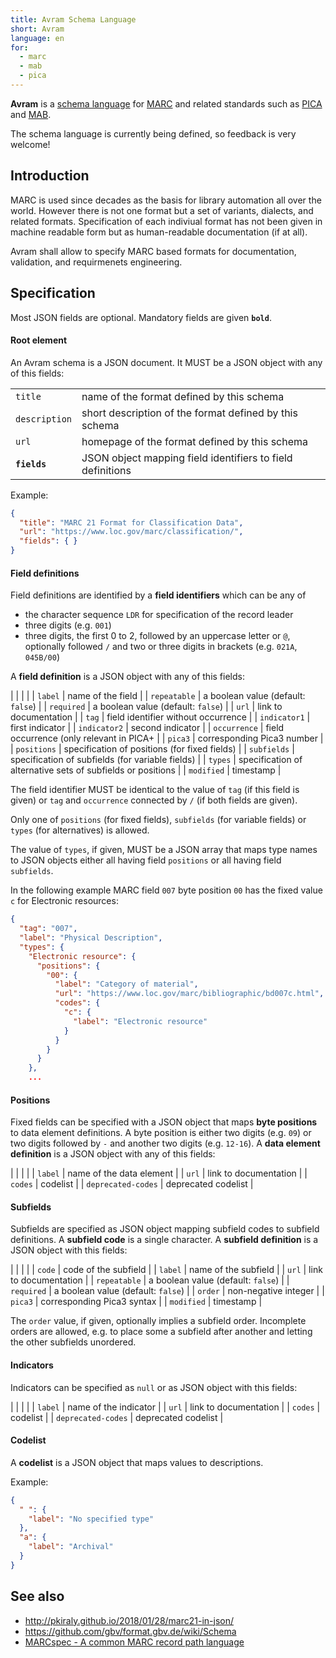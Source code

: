 ```yaml
---
title: Avram Schema Language
short: Avram
language: en
for:
  - marc
  - mab
  - pica 
---
```


**Avram** is a [schema language](../schema) for [MARC](../marc) and related
standards such as [PICA](../pica) and [MAB](../mab). 

The schema language is currently being defined, so feedback is very welcome!

## Introduction

MARC is used since decades as the basis for library automation all over the
world. However there is not one format but a set of variants, dialects, and
related formats. Specification of each indiviual format has not been given in
machine readable form but as human-readable documentation (if at all).

Avram shall allow to specify MARC based formats for documentation, validation,
and requirmenets engineering.

## Specification

Most JSON fields are optional. Mandatory fields are given **`bold`**.

#### Root element

An Avram schema is a JSON document. It MUST be a JSON object with any of this
fields:

| | |
| ------------- | --------------------------|
| `title`       | name of the format defined by this schema |
| `description` | short description of the format defined by this schema |
| `url`         | homepage of the format defined by this schema |
| **`fields`**  | JSON object mapping field identifiers to field definitions |

Example:

~~~json
{
  "title": "MARC 21 Format for Classification Data",
  "url": "https://www.loc.gov/marc/classification/",
  "fields": { }
}
~~~

#### Field definitions

Field definitions are identified by a **field identifiers** which can be any of

* the character sequence `LDR` for specification of the record leader
* three digits (e.g. `001`)
* three digits, the first 0 to 2, followed by an uppercase letter or `@`, 
  optionally followed `/` and two or three digits in brackets (e.g. 
  `021A`, `045B/00`)

A **field definition** is a JSON object with any of this fields:

| | |
|
| `label` | name of the field |
| `repeatable` | a boolean value (default: `false`) |
| `required` | a boolean value (default: `false`) |
| `url` | link to documentation |
| `tag` | field identifier without occurrence |
| `indicator1` | first indicator |
| `indicator2` | second indicator |
| `occurrence` | field occurrence (only relevant in PICA+ |
| `pica3` | corresponding Pica3 number |
| `positions` | specification of positions (for fixed fields) |
| `subfields` | specification of subfields (for variable fields) |
| `types` | specification of alternative sets of subfields or positions |
| `modified` | timestamp |

The field identifier MUST be identical to the value of `tag` (if this field is
given) or `tag` and `occurrence` connected by `/` (if both fields are given).

Only one of `positions` (for fixed fields), `subfields` (for variable fields)
or `types` (for alternatives) is allowed.

The value of `types`, if given, MUST be a JSON array that maps type names to JSON objects
either all having field `positions` or all having field `subfields`.

In the following example MARC field `007` byte position `00` has the fixed
value `c` for Electronic resources:

~~~json
{
  "tag": "007",
  "label": "Physical Description",
  "types": {
    "Electronic resource": {
      "positions": {
		"00": {
          "label": "Category of material",
          "url": "https://www.loc.gov/marc/bibliographic/bd007c.html",
          "codes": {
		    "c": {
              "label": "Electronic resource"
            }
          }
        }
      }
    },
    ...
~~~

#### Positions

Fixed fields can be specified with a JSON object that maps **byte positions**
to data element definitions. A byte position is either two digits (e.g.
`09`) or two digits followed by `-` and another two digits (e.g. `12-16`). A
**data element definition** is a JSON object with any of this fields:

| | |
|
| `label` | name of the data element |
| `url` | link to documentation |
| `codes` | codelist |
| `deprecated-codes` | deprecated codelist |

#### Subfields

Subfields are specified as JSON object mapping subfield codes to subfield
definitions. A **subfield code** is a single character. A **subfield
definition** is a JSON object with this fields:

| | |
|
| `code` | code of the subfield |
| `label` | name of the subfield |
| `url` | link to documentation |
| `repeatable` | a boolean value (default: `false`) |
| `required` | a boolean value (default: `false`) |
| `order` | non-negative integer |
| `pica3` | corresponding Pica3 syntax |
| `modified` | timestamp |

The `order` value, if given, optionally implies a subfield order. Incomplete
orders are allowed, e.g. to place some a subfield after another and letting the
other subfields unordered.

#### Indicators

Indicators can be specified as `null` or as JSON object with this fields:

| | |
|
| `label` | name of the indicator |
| `url` | link to documentation |
| `codes` | codelist |
| `deprecated-codes` | deprecated codelist |

#### Codelist

A **codelist** is a JSON object that maps values to descriptions.

Example:

~~~json
{
  " ": {
    "label": "No specified type"
  },
  "a": {
    "label": "Archival"
  }
}
~~~


## See also

* <http://pkiraly.github.io/2018/01/28/marc21-in-json/>
* <https://github.com/gbv/format.gbv.de/wiki/Schema>
* [MARCspec - A common MARC record path language](http://marcspec.github.io/MARCspec/marc-spec.html)

